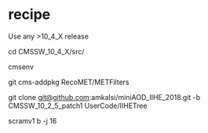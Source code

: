 # recipe
Use any >10_4_X release


cd CMSSW_10_4_X/src/


cmsenv

git cms-addpkg RecoMET/METFilters

git clone git@github.com:amkalsi/miniAOD_IIHE_2018.git    -b CMSSW_10_2_5_patch1 UserCode/IIHETree

scramv1 b -j 16

